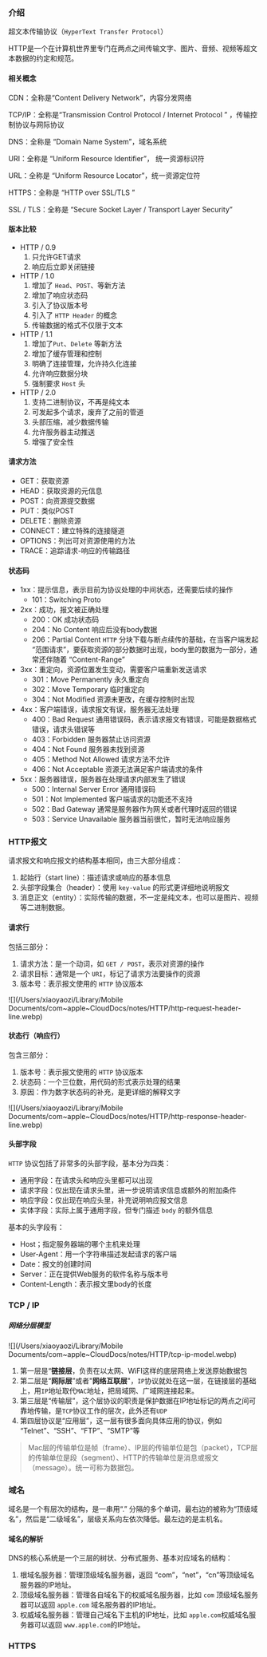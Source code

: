 ### 介绍

超文本传输协议（`HyperText Transfer Protocol`）

HTTP是一个在计算机世界里专门在两点之间传输文字、图片、音频、视频等超文本数据的约定和规范。

#### 相关概念

CDN：全称是“Content Delivery Network”，内容分发网络

TCP/IP：全称是“Transmission Control Protocol / Internet Protocol ” ，传输控制协议与网际协议

DNS：全称是 “Domain Name System”，域名系统

URI：全称是 “Uniform Resource Identifier”， 统一资源标识符

URL：全称是 “Uniform Resource Locator”，统一资源定位符

HTTPS：全称是 “HTTP over SSL/TLS ”

SSL / TLS：全称是 “Secure Socket Layer / Transport Layer Security”

#### 版本比较

- HTTP / 0.9
  1. 只允许GET请求
  2. 响应后立即关闭链接
- HTTP / 1.0
  1. 增加了 `Head`、`POST`、等新方法
  2. 增加了响应状态码
  3. 引入了协议版本号
  4. 引入了 `HTTP Header` 的概念
  5. 传输数据的格式不仅限于文本
- HTTP / 1.1
  1. 增加了`Put`、`Delete` 等新方法
  2. 增加了缓存管理和控制
  3. 明确了连接管理，允许持久化连接
  4. 允许响应数据分块
  5. 强制要求 `Host` 头
- HTTP / 2.0
  1. 支持二进制协议，不再是纯文本
  2. 可发起多个请求，废弃了之前的管道
  3. 头部压缩，减少数据传输
  4. 允许服务器主动推送
  5. 增强了安全性

#### 请求方法

- GET：获取资源
- HEAD：获取资源的元信息
- POST：向资源提交数据
- PUT：类似POST
- DELETE：删除资源
- CONNECT：建立特殊的连接隧道
- OPTIONS：列出可对资源使用的方法
- TRACE：追踪请求-响应的传输路径

#### 状态码

- 1xx：提示信息，表示目前为协议处理的中间状态，还需要后续的操作
  - 101：Switching Proto
- 2xx：成功，报文被正确处理
  - 200：OK 成功状态码
  - 204：No Content 响应后没有body数据
  - 206：Partial Content `HTTP` 分块下载与断点续传的基础，在当客户端发起 “范围请求”，要获取资源的部分数据时出现，body里的数据为一部分，通常还伴随着 “Content-Range”
- 3xx：重定向，资源位置发生变动，需要客户端重新发送请求
  - 301：Move Permanently 永久重定向
  - 302：Move Temporary 临时重定向
  - 304：Not Modified 资源未更改，在缓存控制时出现
- 4xx：客户端错误，请求报文有误，服务器无法处理
  - 400：Bad Request 通用错误码，表示请求报文有错误，可能是数据格式错误，请求头错误等
  - 403：Forbidden 服务器禁止访问资源
  - 404：Not Found 服务器未找到资源
  - 405：Method Not Allowed 请求方法不允许
  - 406：Not Acceptable 资源无法满足客户端请求的条件
- 5xx：服务器错误，服务器在处理请求内部发生了错误
  - 500：Internal Server Error 通用错误码
  - 501：Not Implemented 客户端请求的功能还不支持
  - 502：Bad Gateway 通常是服务器作为网关或者代理时返回的错误
  - 503：Service Unavailable 服务器当前很忙，暂时无法响应服务

### HTTP报文

请求报文和响应报文的结构基本相同，由三大部分组成：

1. 起始行（start line）：描述请求或响应的基本信息
2. 头部字段集合（header）：使用 `key-value` 的形式更详细地说明报文
3. 消息正文（entity）：实际传输的数据，不一定是纯文本，也可以是图片、视频等二进制数据。

#### 请求行

包括三部分：

1. 请求方法：是一个动词，如 `GET / POST`，表示对资源的操作
2. 请求目标：通常是一个 `URI`，标记了请求方法要操作的资源
3. 版本号：表示报文使用的 `HTTP` 协议版本

![](/Users/xiaoyaozi/Library/Mobile Documents/com~apple~CloudDocs/notes/HTTP/http-request-header-line.webp)

#### 状态行（响应行）

包含三部分：

1. 版本号：表示报文使用的 `HTTP` 协议版本
2. 状态码：一个三位数，用代码的形式表示处理的结果
3. 原因：作为数字状态码的补充，是更详细的解释文字

![](/Users/xiaoyaozi/Library/Mobile Documents/com~apple~CloudDocs/notes/HTTP/http-response-header-line.webp)



#### 头部字段

`HTTP` 协议包括了非常多的头部字段，基本分为四类：

- 通用字段：在请求头和响应头里都可以出现
- 请求字段：仅出现在请求头里，进一步说明请求信息或额外的附加条件
- 响应字段：仅出现在响应头里，补充说明响应报文信息
- 实体字段：实际上属于通用字段，但专门描述 `body` 的额外信息

基本的头字段有：

- Host；指定服务器端的哪个主机来处理
- User-Agent：用一个字符串描述发起请求的客户端
- Date：报文的创建时间
- Server：正在提供Web服务的软件名称与版本号
- Content-Length：表示报文里body的长度

### TCP / IP

##### 网络分层模型

![](/Users/xiaoyaozi/Library/Mobile Documents/com~apple~CloudDocs/notes/HTTP/tcp-ip-model.webp)

1. 第一层是“**链接层**，负责在以太网、WiFI这样的底层网络上发送原始数据包
2. 第二层是“**网际层**”或者"**网络互联层**"，`IP`协议就处在这一层，在链接层的基础上，用`IP`地址取代`MAC`地址，把局域网、广域网连接起来。
3. 第三层是“传输层”，这个层协议的职责是保护数据在IP地址标记的两点之间可靠地传输，是`TCP`协议工作的层次，此外还有`UDP`
4. 第四层协议是“应用层”，这一层有很多面向具体应用的协议，例如 “Telnet”、“SSH”、“FTP”、“SMTP”等

>
>
>Mac层的传输单位是帧（frame）、IP层的传输单位是包（packet），TCP层的传输单位是段（segment）、HTTP的传输单位是消息或报文（message）。统一可称为数据包。



### 域名

域名是一个有层次的结构，是一串用“.” 分隔的多个单词，最右边的被称为“顶级域名”，然后是“二级域名”，层级关系向左依次降低。最左边的是主机名。

#### 域名的解析

DNS的核心系统是一个三层的树状、分布式服务、基本对应域名的结构：

1. 根域名服务器：管理顶级域名服务器，返回 “com”，“net”，“cn”等顶级域名服务器的IP地址。
2. 顶级域名服务器：管理各自域名下的权威域名服务器，比如 `com` 顶级域名服务器可以返回 `apple.com` 域名服务器的IP地址。
3. 权威域名服务器：管理自己域名下主机的IP地址，比如 `apple.com`权威域名服务器可以返回 `www.apple.com`的IP地址。

### HTTPS



